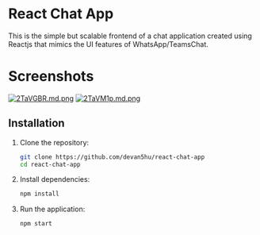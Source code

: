 # React Chat App

This is the simple but scalable frontend of a chat application created using Reactjs that mimics the UI features of WhatsApp/TeamsChat.

# Screenshots
[![2TaVGBR.md.png](https://iili.io/2TaVGBR.md.png)](https://freeimage.host/i/2TaVGBR)
[![2TaVM1p.md.png](https://iili.io/2TaVM1p.md.png)](https://freeimage.host/i/2TaVM1p)

## Installation

1. Clone the repository:

   ```bash
   git clone https://github.com/devan5hu/react-chat-app
   cd react-chat-app
   
2. Install dependencies:
    ```bash
    npm install
    ```

3. Run the application:

    ```bash
    npm start
    ```

